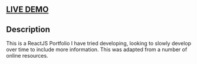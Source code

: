 ## <a href="https://vigorous-hugle-2928a1.netlify.app" target="_blank">LIVE DEMO</a>

## Description
This is a ReactJS Portfolio I have tried developing, looking to slowly develop over time to include more information.
This was adapted from a number of online resources.


